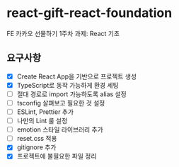 # react-gift-react-foundation
FE 카카오 선물하기 1주차 과제: React 기초
## 요구사항
- [X] Create React App을 기반으로 프로젝트 생성
- [X] TypeScript로 동작 가능하게 환경 세팅
- [ ] 절대 경로로 import 가능하도록 alias 설정
- [ ] tsconfig 살펴보고 필요한 것 설정
- [ ] ESLint, Prettier 추가
- [ ] 나만의 Lint 룰 설정
- [ ] emotion 스타일 라이브러리 추가
- [ ] reset.css 적용
- [X] gitignore 추가
- [X] 프로젝트에 불필요한 파일 정리